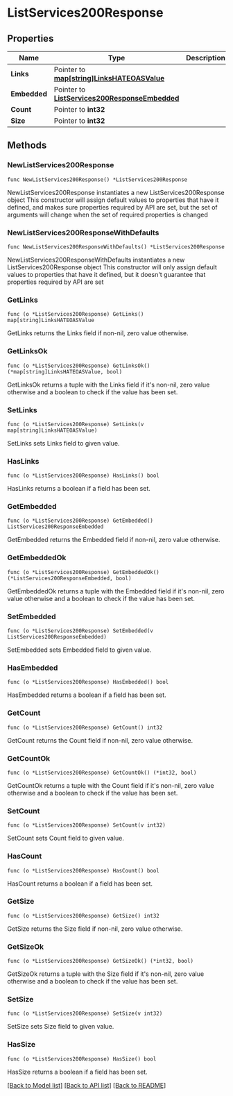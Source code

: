 # ListServices200Response

## Properties

Name | Type | Description | Notes
------------ | ------------- | ------------- | -------------
**Links** | Pointer to [**map[string]LinksHATEOASValue**](LinksHATEOASValue.md) |  | [optional] [readonly] 
**Embedded** | Pointer to [**ListServices200ResponseEmbedded**](ListServices200ResponseEmbedded.md) |  | [optional] 
**Count** | Pointer to **int32** |  | [optional] 
**Size** | Pointer to **int32** |  | [optional] 

## Methods

### NewListServices200Response

`func NewListServices200Response() *ListServices200Response`

NewListServices200Response instantiates a new ListServices200Response object
This constructor will assign default values to properties that have it defined,
and makes sure properties required by API are set, but the set of arguments
will change when the set of required properties is changed

### NewListServices200ResponseWithDefaults

`func NewListServices200ResponseWithDefaults() *ListServices200Response`

NewListServices200ResponseWithDefaults instantiates a new ListServices200Response object
This constructor will only assign default values to properties that have it defined,
but it doesn't guarantee that properties required by API are set

### GetLinks

`func (o *ListServices200Response) GetLinks() map[string]LinksHATEOASValue`

GetLinks returns the Links field if non-nil, zero value otherwise.

### GetLinksOk

`func (o *ListServices200Response) GetLinksOk() (*map[string]LinksHATEOASValue, bool)`

GetLinksOk returns a tuple with the Links field if it's non-nil, zero value otherwise
and a boolean to check if the value has been set.

### SetLinks

`func (o *ListServices200Response) SetLinks(v map[string]LinksHATEOASValue)`

SetLinks sets Links field to given value.

### HasLinks

`func (o *ListServices200Response) HasLinks() bool`

HasLinks returns a boolean if a field has been set.

### GetEmbedded

`func (o *ListServices200Response) GetEmbedded() ListServices200ResponseEmbedded`

GetEmbedded returns the Embedded field if non-nil, zero value otherwise.

### GetEmbeddedOk

`func (o *ListServices200Response) GetEmbeddedOk() (*ListServices200ResponseEmbedded, bool)`

GetEmbeddedOk returns a tuple with the Embedded field if it's non-nil, zero value otherwise
and a boolean to check if the value has been set.

### SetEmbedded

`func (o *ListServices200Response) SetEmbedded(v ListServices200ResponseEmbedded)`

SetEmbedded sets Embedded field to given value.

### HasEmbedded

`func (o *ListServices200Response) HasEmbedded() bool`

HasEmbedded returns a boolean if a field has been set.

### GetCount

`func (o *ListServices200Response) GetCount() int32`

GetCount returns the Count field if non-nil, zero value otherwise.

### GetCountOk

`func (o *ListServices200Response) GetCountOk() (*int32, bool)`

GetCountOk returns a tuple with the Count field if it's non-nil, zero value otherwise
and a boolean to check if the value has been set.

### SetCount

`func (o *ListServices200Response) SetCount(v int32)`

SetCount sets Count field to given value.

### HasCount

`func (o *ListServices200Response) HasCount() bool`

HasCount returns a boolean if a field has been set.

### GetSize

`func (o *ListServices200Response) GetSize() int32`

GetSize returns the Size field if non-nil, zero value otherwise.

### GetSizeOk

`func (o *ListServices200Response) GetSizeOk() (*int32, bool)`

GetSizeOk returns a tuple with the Size field if it's non-nil, zero value otherwise
and a boolean to check if the value has been set.

### SetSize

`func (o *ListServices200Response) SetSize(v int32)`

SetSize sets Size field to given value.

### HasSize

`func (o *ListServices200Response) HasSize() bool`

HasSize returns a boolean if a field has been set.


[[Back to Model list]](../README.md#documentation-for-models) [[Back to API list]](../README.md#documentation-for-api-endpoints) [[Back to README]](../README.md)


